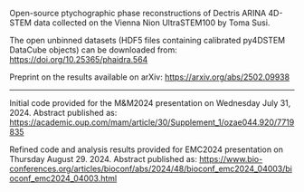 Open-source ptychographic phase reconstructions of Dectris ARINA 4D-STEM data collected on the Vienna Nion UltraSTEM100 by Toma Susi.

The open unbinned datasets (HDF5 files containing calibrated py4DSTEM DataCube objects) can be downloaded from:
https://doi.org/10.25365/phaidra.564

Preprint on the results available on arXiv:
https://arxiv.org/abs/2502.09938

----------------------

Initial code provided for the M&M2024 presentation on Wednesday July 31, 2024. Abstract published as:
https://academic.oup.com/mam/article/30/Supplement_1/ozae044.920/7719835

Refined code and analysis results provided for EMC2024 presentation on Thursday August 29. 2024. Abstract published as:
https://www.bio-conferences.org/articles/bioconf/abs/2024/48/bioconf_emc2024_04003/bioconf_emc2024_04003.html
